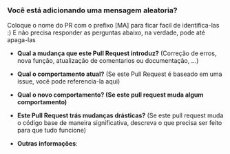 ### Você está adicionando uma mensagem aleatoria?
Coloque o nome do PR com o prefixo [MA] para ficar facil de identifica-las :)
E não precisa responder as perguntas abaixo, na verdade, pode até apaga-las

* **Qual a mudança que este Pull Request introduz?** (Correção de erros, nova função, atualização de comentarios ou documentação, ...)


* **Qual o comportamento atual?** (Se este Pull Request é baseado em uma issue, você pode referencia-la aqui)


* **Qual o novo comportamento? (Se este pull request muda algum comportamento)**



* **Este Pull Request trás mudanças drásticas?** (Se este pull request muda o código base de maneira significativa, descreva o que precisa ser feito para que tudo funcione)



* **Outras informações**:
